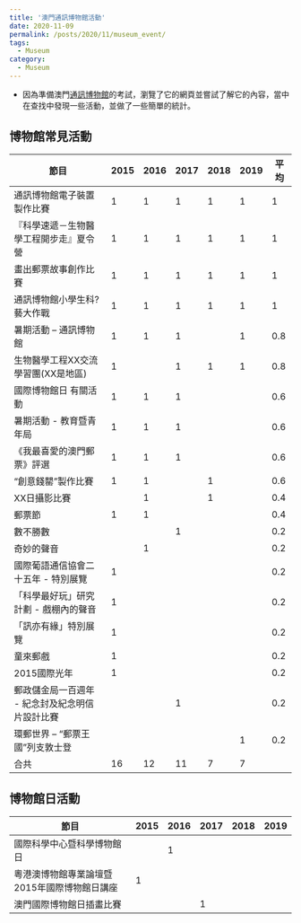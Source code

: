 ```yaml
---
title: '澳門通訊博物館活動'
date: 2020-11-09
permalink: /posts/2020/11/museum_event/
tags:
  - Museum
category:
  - Museum
---
```



- 因為準備澳門[通訊博物館](http://www.cmm.gov.mo/chi/main.html)的考試，瀏覽了它的網頁並嘗試了解它的內容，當中在查找中發現一些活動，並做了一些簡單的統計。

## 博物館常見活動

|  節目             |2015|2016|2017|2018|2019|平均 |
|-------------------------|----|----|----|----|----|---|
|通訊博物館電子裝置製作比賽            |1   |1   |1   |1   |1   |1  |
|『科學速遞－生物醫學工程開步走』夏令營      |1   |1   |1   |1   |1   |1  |
|畫出郵票故事創作比賽               |1   |1   |1   |1   |1   |1  |
|通訊博物館小學生科?藝大作戰           |1   |1   |1   |1   |1   |1  |
|暑期活動 – 通訊博物館             |1   |1   |1   |    |1   |0.8|
|生物醫學工程XX交流學習團(XX是地區)     |1   |    |1   |1   |1   |0.8|
|國際博物館日 有關活動              |1   |1   |1   |    |    |0.6|
|暑期活動 - 教育暨青年局            |1   |1   |1   |    |    |0.6|
|《我最喜愛的澳門郵票》評選            |1   |1   |1   |    |    |0.6|
|“創意錢罌”製作比賽               |1   |1   |    |1   |    |0.6|
|XX日攝影比賽                  |    |1   |    |1   |    |0.4|
|郵票節                      |1   |1   |    |    |    |0.4|
|數不勝數                     |    |    |1   |    |    |0.2|
|奇妙的聲音                    |    |1   |    |    |    |0.2|
|國際葡語通信協會二十五年 - 特別展覽      |1   |    |    |    |    |0.2|
|「科學最好玩」研究計劃 - 戲棚內的聲音     |1   |    |    |    |    |0.2|
|「訊亦有緣」特別展覽               |1   |    |    |    |    |0.2|
|童來郵戲                     |1   |    |    |    |    |0.2|
|2015國際光年                 |1   |    |    |    |    |0.2|
|郵政儲金局一百週年 - 紀念封及紀念明信片設計比賽|    |    |1   |    |    |0.2|
|環郵世界 – “郵票王國”列支敦士登       |    |    |    |    |1   |0.2|
| 合共                       |16  |12  |11  |7   |7   |   |


## 博物館日活動

|節目                    |2015|2016|2017|2018|2019|
|-------------------------|----|----|----|----|----|
|國際科學中心暨科學博物館日            |    |1   |    |    |    |
|粵港澳博物館專業論壇暨2015年國際博物館日講座 |1   |    |    |    |    |
|澳門國際博物館日插畫比賽             |    |    |1   |    |    |